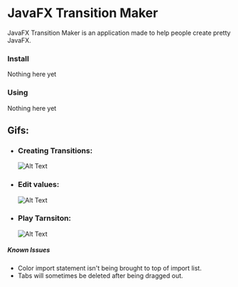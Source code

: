 # JavaFX Transition Maker

JavaFX Transition Maker is an application made to help people create pretty JavaFX.

### Install
Nothing here yet

### Using
Nothing here yet

## Gifs:

* ### Creating Transitions:
    ![Alt Text](https://media1.giphy.com/media/WUh01ErI6vtMITQ8Ng/giphy.gif)

* ### Edit values:
    ![Alt Text](https://media2.giphy.com/media/dZ9ASwmgEus01kIZV1/giphy.gif)

* ### Play Tarnsiton:
    ![Alt Text](https://media0.giphy.com/media/Pmk130VMFvHTtcrHan/giphy.gif)

##### Known Issues
* Color import statement isn't being brought to top of import list.
* Tabs will sometimes be deleted after being dragged out.

